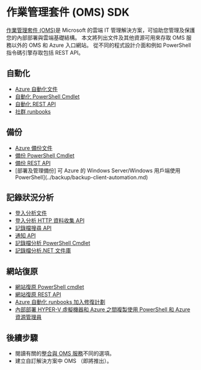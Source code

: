 <properties
   pageTitle="作業管理套件 (OMS) SDK |Microsoft Azure"
   description="本文將列出文件及其他資源可用來存取 OMS 服務以外的 OMS 和 Azure 入口網站。  從不同的程式設計介面和例如 PowerShell 指令碼引擎存取包括 REST API"
   services="operations-management-suite"
   documentationCenter=""
   authors="bwren"
   manager="jwhit"
   editor="tysonn" />
<tags
   ms.service="operations-management-suite"
   ms.devlang="na"
   ms.topic="article"
   ms.tgt_pltfrm="na"
   ms.workload="infrastructure-services"
   ms.date="09/26/2016"
   ms.author="bwren" />

# <a name="operations-management-suite-oms-sdk"></a>作業管理套件 (OMS) SDK
[作業管理套件 (OMS)](../operations-management-suite/operations-management-suite-overview.md)是 Microsoft 的雲端 IT 管理解決方案，可協助您管理及保護您的內部部署與雲端基礎結構。  本文將列出文件及其他資源可用來存取 OMS 服務以外的 OMS 和 Azure 入口網站。  從不同的程式設計介面和例如 PowerShell 指令碼引擎存取包括 REST API。 


## <a name="automation"></a>自動化
- [Azure 自動化文件](http://azure.microsoft.com/documentation/services/automation)
- [自動化 PowerShell Cmdlet](http://msdn.microsoft.com/library/dn690262.aspx)
- [自動化 REST API](http://msdn.microsoft.com/library/mt662285.aspx)
- [社群 runbooks](https://gallery.technet.microsoft.com/scriptcenter/site/search?f%5B0%5D.Type=RootCategory&f%5B0%5D.Value=WindowsAzure&f%5B0%5D.Text=Windows%20Azure)



## <a name="backup"></a>備份
- [Azure 備份文件](http://azure.microsoft.com/documentation/services/backup)
- [備份 PowerShell Cmdlet](https://msdn.microsoft.com/library/mt619253.aspx)
- [備份 REST API](https://msdn.microsoft.com/library/azure/mt772375.aspx)
- [部署及管理備份] 可 Azure 的 Windows Server/Windows 用戶端使用 PowerShell](../backup/backup-client-automation.md)


## <a name="log-analytics"></a>記錄狀況分析
- [登入分析文件](http://azure.microsoft.com/documentation/services/log-analytics)
- [登入分析 HTTP 資料收集 API](../log-analytics/log-analytics-data-collector-api.md)
- [記錄檔搜尋 API](../log-analytics/log-analytics-log-search-api.md)
- [通知 API](../log-analytics/log-analytics-api-alerts.md)
- [記錄檔分析 PowerShell Cmdlet](https://msdn.microsoft.com/library/mt188224.aspx)
- [記錄檔分析.NET 文件庫](https://www.nuget.org/packages/Microsoft.Azure.Management.OperationalInsights/0.16.0-preview)

## <a name="site-recovery"></a>網站復原
- [網站復原 PowerShell cmdlet](https://msdn.microsoft.com/library/mt637930.aspx)
- [網站復原 REST API](https://msdn.microsoft.com/library/azure/mt750497.aspx)
- [Azure 自動化 runbooks 加入修復計劃](../site-recovery/site-recovery-runbook-automation.md)
- [內部部署 HYPER-V 虛擬機器和 Azure 之間複製使用 PowerShell 和 Azure 資源管理員](../site-recovery/site-recovery-deploy-with-powershell-resource-manager.md)

## <a name="next-steps"></a>後續步驟

- 閱讀有關的[整合與 OMS 服務](operations-management-suite-integration.md)不同的選項。
- 建立自訂解決方案中 OMS （即將推出）。